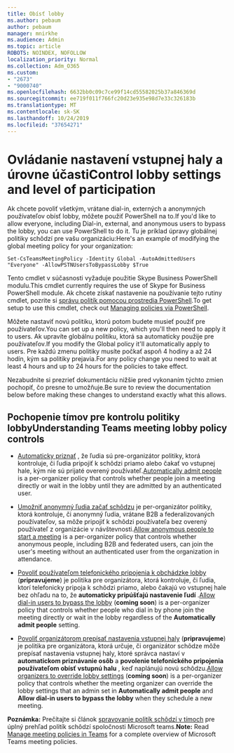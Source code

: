 ```yaml
---
title: Obísť lobby
ms.author: pebaum
author: pebaum
manager: mnirkhe
ms.audience: Admin
ms.topic: article
ROBOTS: NOINDEX, NOFOLLOW
localization_priority: Normal
ms.collection: Adm_O365
ms.custom:
- "2673"
- "9000740"
ms.openlocfilehash: 6632bb0c09c7ce99f14cd55582025b37a846369d
ms.sourcegitcommit: ee719f011f766fc20d23e935e98d7e33c326183b
ms.translationtype: MT
ms.contentlocale: sk-SK
ms.lasthandoff: 10/24/2019
ms.locfileid: "37654271"
---
```

# <a name="control-lobby-settings-and-level-of-participation"></a><span data-ttu-id="303db-102">Ovládanie nastavení vstupnej haly a úrovne účasti</span><span class="sxs-lookup"><span data-stu-id="303db-102">Control lobby settings and level of participation</span></span>

<span data-ttu-id="303db-103">Ak chcete povoliť všetkým, vrátane dial-in, externých a anonymných používateľov obísť lobby, môžete použiť PowerShell na to.</span><span class="sxs-lookup"><span data-stu-id="303db-103">If you'd like to allow everyone, including Dial-in, external, and anonymous users to bypass the lobby, you can use PowerShell to do it.</span></span> <span data-ttu-id="303db-104">Tu je príklad úpravy globálnej politiky schôdzí pre vašu organizáciu:</span><span class="sxs-lookup"><span data-stu-id="303db-104">Here's an example of modifying the global meeting policy for your organization:</span></span>

`Set-CsTeamsMeetingPolicy -Identity Global -AutoAdmittedUsers "Everyone" -AllowPSTNUsersToBypassLobby $True`

<span data-ttu-id="303db-105">Tento cmdlet v súčasnosti vyžaduje použitie Skype Business PowerShell modulu.</span><span class="sxs-lookup"><span data-stu-id="303db-105">This cmdlet currently requires the use of Skype for Business PowerShell module.</span></span> <span data-ttu-id="303db-106">Ak chcete získať nastavenie na používanie tejto rutiny cmdlet, pozrite si [správu politík pomocou prostredia PowerShell](https://docs.microsoft.com/en-us/microsoftteams/teams-powershell-overview#managing-policies-via-powershell).</span><span class="sxs-lookup"><span data-stu-id="303db-106">To get setup to use this cmdlet, check out [Managing policies via PowerShell](https://docs.microsoft.com/en-us/microsoftteams/teams-powershell-overview#managing-policies-via-powershell).</span></span>

<span data-ttu-id="303db-107">Môžete nastaviť novú politiku, ktorú potom budete musieť použiť pre používateľov.</span><span class="sxs-lookup"><span data-stu-id="303db-107">You can set up a new policy, which you'll then need to apply it to users.</span></span> <span data-ttu-id="303db-108">Ak upravíte globálnu politiku, ktorá sa automaticky použije pre používateľov.</span><span class="sxs-lookup"><span data-stu-id="303db-108">If you modify the Global policy it'll automatically apply to users.</span></span> <span data-ttu-id="303db-109">Pre každú zmenu politiky musíte počkať aspoň 4 hodiny a až 24 hodín, kým sa politiky prejavia.</span><span class="sxs-lookup"><span data-stu-id="303db-109">For any policy change you need to wait at least 4 hours and up to 24 hours for the policies to take effect.</span></span>

<span data-ttu-id="303db-110">Nezabudnite si prezrieť dokumentáciu nižšie pred vykonaním týchto zmien pochopiť, čo presne to umožňuje.</span><span class="sxs-lookup"><span data-stu-id="303db-110">Be sure to review the documentation below before making these changes to understand exactly what this allows.</span></span>

## <a name="understanding-teams-meeting-lobby-policy-controls"></a><span data-ttu-id="303db-111">Pochopenie tímov pre kontrolu politiky lobby</span><span class="sxs-lookup"><span data-stu-id="303db-111">Understanding Teams meeting lobby policy controls</span></span>

- <span data-ttu-id="303db-112">[Automaticky priznať](https://docs.microsoft.com/microsoftteams/meeting-policies-in-teams#automatically-admit-people) , že ľudia sú pre-organizátor politiky, ktorá kontroluje, či ľudia pripojiť k schôdzi priamo alebo čakať vo vstupnej hale, kým nie sú prijaté overený používateľ.</span><span class="sxs-lookup"><span data-stu-id="303db-112">[Automatically admit people](https://docs.microsoft.com/microsoftteams/meeting-policies-in-teams#automatically-admit-people) is a per-organizer policy that controls whether people join a meeting directly or wait in the lobby until they are admitted by an authenticated user.</span></span>

- <span data-ttu-id="303db-113">[Umožniť anonymný ľudia začať schôdzu](https://docs.microsoft.com/microsoftteams/meeting-policies-in-teams#allow-anonymous-people-to-start-a-meeting) je per-organizátor politiky, ktorá kontroluje, či anonymný ľudia, vrátane B2B a federalizovaných používateľov, sa môže pripojiť k schôdzi používateľa bez overený používateľ z organizácie v návštevnosti.</span><span class="sxs-lookup"><span data-stu-id="303db-113">[Allow anonymous people to start a meeting](https://docs.microsoft.com/microsoftteams/meeting-policies-in-teams#allow-anonymous-people-to-start-a-meeting) is a per-organizer policy that controls whether anonymous people, including B2B and federated users, can join the user's meeting without an authenticated user from the organization in attendance.</span></span>

- <span data-ttu-id="303db-114">[Povoliť používateľom telefonického pripojenia k obchádzke lobby](https://docs.microsoft.com/en-us/microsoftteams/meeting-policies-in-teams#allow-dial-in-users-to-bypass-the-lobby-coming-soon) (**pripravujeme**) je politika pre organizátora, ktorá kontroluje, či ľudia, ktorí telefonicky pripoja k schôdzi priamo, alebo čakajú vo vstupnej hale bez ohľadu na to, že **automaticky pripúšťajú nastavenie ľudí** .</span><span class="sxs-lookup"><span data-stu-id="303db-114">[Allow dial-in users to bypass the lobby](https://docs.microsoft.com/en-us/microsoftteams/meeting-policies-in-teams#allow-dial-in-users-to-bypass-the-lobby-coming-soon) (**coming soon**) is a per-organizer policy that controls whether people who dial in by phone join the meeting directly or wait in the lobby regardless of the **Automatically admit people** setting.</span></span>

- <span data-ttu-id="303db-115">[Povoliť organizátorom prepísať nastavenia vstupnej haly](https://docs.microsoft.com/microsoftteams/meeting-policies-in-teams#allow-organizers-to-override-lobby-settings-coming-soon) (**pripravujeme**) je politika pre organizátora, ktorá určuje, či organizátor schôdze môže prepísať nastavenia vstupnej haly, ktoré správca nastaví v **automatickom priznávanie osôb** a **povolenie telefonického pripojenia používateľom obísť vstupnú halu** , keď naplánujú novú schôdzu.</span><span class="sxs-lookup"><span data-stu-id="303db-115">[Allow organizers to override lobby settings](https://docs.microsoft.com/microsoftteams/meeting-policies-in-teams#allow-organizers-to-override-lobby-settings-coming-soon) (**coming soon**) is a per-organizer policy that controls whether the meeting organizer can override the lobby settings that an admin set in **Automatically admit people** and **Allow dial-in users to bypass the lobby** when they schedule a new meeting.</span></span>

<span data-ttu-id="303db-116">**Poznámka:** Prečítajte si článok [spravovanie politík schôdzí v tímoch](https://docs.microsoft.com/en-us/microsoftteams/meeting-policies-in-teams) pre úplný prehľad politík schôdzí spoločnosti Microsoft teams.</span><span class="sxs-lookup"><span data-stu-id="303db-116">**Note:** Read [Manage meeting policies in Teams](https://docs.microsoft.com/en-us/microsoftteams/meeting-policies-in-teams) for a complete overview of Microsoft Teams meeting policies.</span></span>
